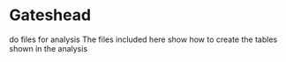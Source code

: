 # Gateshead
 do files for analysis
The files included here show how to create the tables shown in the analysis
